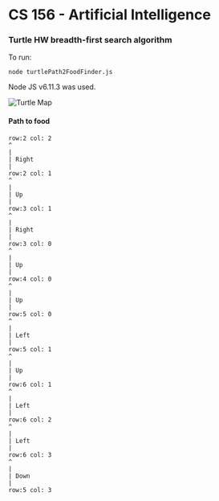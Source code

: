 # CS 156 - Artificial Intelligence
### Turtle HW breadth-first search algorithm

To run:
```
node turtlePath2FoodFinder.js
```
Node JS v6.11.3 was used.

![Turtle Map](https://sjsu.instructure.com/courses/1238755/files/48006688/preview?verifier=Zz59Rju3cPXI1jH8XlccvJeAfEtGZ0xtzviiFBs3)

#### Path to food
```
row:2 col: 2
^
|
| Right
|
row:2 col: 1
^
|
| Up
|
row:3 col: 1
^
|
| Right
|
row:3 col: 0
^
|
| Up
|
row:4 col: 0
^
|
| Up
|
row:5 col: 0
^
|
| Left
|
row:5 col: 1
^
|
| Up
|
row:6 col: 1
^
|
| Left
|
row:6 col: 2
^
|
| Left
|
row:6 col: 3
^
|
| Down
|
row:5 col: 3
```
